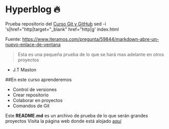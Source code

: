 # Hyperblog 🔥
Prueba repositorio del [Curso Git y GitHub][2]
sed -i 's|href="http|target="_blank" href="http|g' index.html

Fuente: https://www.iteramos.com/pregunta/59844/markdown-abre-un-nuevo-enlace-de-ventana


> Esta es una pequeña prueba de lo que se hará mas adelante en otros proyectos
- J.T Maston

##En este curso aprenderemos
- Control de versiones
- Crear repositorio
- Colaborar en proyectos
- Comandos de Git

Este **README.md** es un archivo de prueba de lo que serán grandes proyectos
Visita la página web donde está alojado <a href="http://www.deividtorresc.ml/ " target="_blank">aquí</a> 

[1]: http://www.deividtorresc.ml/ "aquí"



[2]: https://platzi.com/cursos/git-github/?utm_source=google&utm_medium=cpc&utm_campaign=15013762285&utm_adgroup=&utm_content=&gclid=CjwKCAjwq9mLBhB2EiwAuYdMtY6U_7ce80qAk6-XPlxXwbP3wQro1L2-SOiBxlMTwBBzAblb8oeGURoCkocQAvD_BwE&gclsrc=aw.ds "Curso Git y Git hub"
